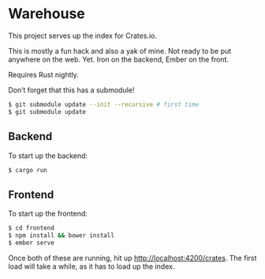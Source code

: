 # Warehouse

This project serves up the index for Crates.io.

This is mostly a fun hack and also a yak of mine. Not ready to be put anywhere
on the web. Yet. Iron on the backend, Ember on the front.

Requires Rust nightly.

Don’t forget that this has a submodule!

```bash
$ git submodule update --init --recursive # first time
$ git submodule update
```

## Backend

To start up the backend:

```bash
$ cargo run
```

## Frontend

To start up the frontend:

```bash
$ cd frontend
$ npm install && bower install
$ ember serve
```

Once both of these are running, hit up [http://localhost:4200/crates](http://localhost:4200/crates). The first load will take
a while, as it has to load up the index.
